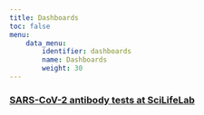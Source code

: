 ```yaml
---
title: Dashboards
toc: false
menu:
    data_menu:
        identifier: dashboards
        name: Dashboards
        weight: 30
---
```


<h3><a href="serology-statistics/">SARS-CoV-2 antibody tests at SciLifeLab <i class="bi bi-arrow-right-circle-fill"></i></a></h3>

